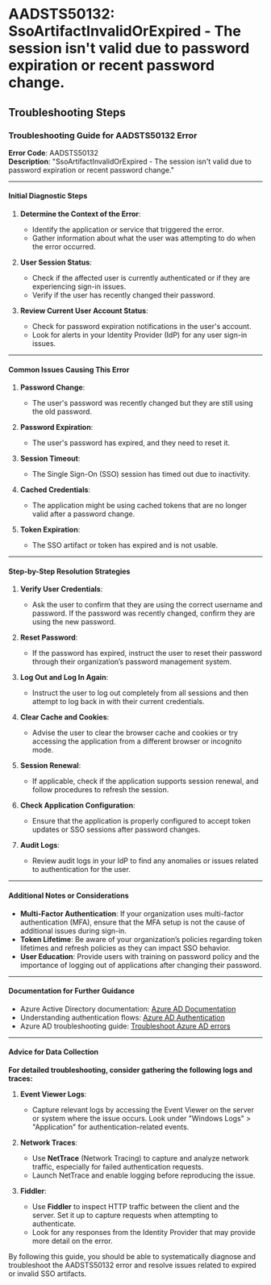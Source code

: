 # AADSTS50132: SsoArtifactInvalidOrExpired - The session isn't valid due to password expiration or recent password change.


## Troubleshooting Steps
### Troubleshooting Guide for AADSTS50132 Error

**Error Code**: AADSTS50132  
**Description**: "SsoArtifactInvalidOrExpired - The session isn't valid due to password expiration or recent password change."

---

#### Initial Diagnostic Steps

1. **Determine the Context of the Error**:
   - Identify the application or service that triggered the error.
   - Gather information about what the user was attempting to do when the error occurred.

2. **User Session Status**:
   - Check if the affected user is currently authenticated or if they are experiencing sign-in issues.
   - Verify if the user has recently changed their password.

3. **Review Current User Account Status**:
   - Check for password expiration notifications in the user's account.
   - Look for alerts in your Identity Provider (IdP) for any user sign-in issues.

---

#### Common Issues Causing This Error

1. **Password Change**:
   - The user's password was recently changed but they are still using the old password.

2. **Password Expiration**:
   - The user's password has expired, and they need to reset it.

3. **Session Timeout**:
   - The Single Sign-On (SSO) session has timed out due to inactivity.

4. **Cached Credentials**:
   - The application might be using cached tokens that are no longer valid after a password change.

5. **Token Expiration**:
   - The SSO artifact or token has expired and is not usable.

---

#### Step-by-Step Resolution Strategies

1. **Verify User Credentials**:
   - Ask the user to confirm that they are using the correct username and password. If the password was recently changed, confirm they are using the new password.

2. **Reset Password**:
   - If the password has expired, instruct the user to reset their password through their organization’s password management system.

3. **Log Out and Log In Again**:
   - Instruct the user to log out completely from all sessions and then attempt to log back in with their current credentials.

4. **Clear Cache and Cookies**:
   - Advise the user to clear the browser cache and cookies or try accessing the application from a different browser or incognito mode.

5. **Session Renewal**:
   - If applicable, check if the application supports session renewal, and follow procedures to refresh the session.

6. **Check Application Configuration**:
   - Ensure that the application is properly configured to accept token updates or SSO sessions after password changes.

7. **Audit Logs**:
   - Review audit logs in your IdP to find any anomalies or issues related to authentication for the user.

---

#### Additional Notes or Considerations

- **Multi-Factor Authentication**: If your organization uses multi-factor authentication (MFA), ensure that the MFA setup is not the cause of additional issues during sign-in.
- **Token Lifetime**: Be aware of your organization’s policies regarding token lifetimes and refresh policies as they can impact SSO behavior.
- **User Education**: Provide users with training on password policy and the importance of logging out of applications after changing their password.

---

#### Documentation for Further Guidance

- Azure Active Directory documentation: [Azure AD Documentation](https://docs.microsoft.com/en-us/azure/active-directory/)
- Understanding authentication flows: [Azure AD Authentication](https://docs.microsoft.com/en-us/azure/active-directory/develop/v2-oauth2-auth-code-flow)
- Azure AD troubleshooting guide: [Troubleshoot Azure AD errors](https://docs.microsoft.com/en-us/azure/active-directory/develop/troubleshoot-aad-authorization)

---

#### Advice for Data Collection

**For detailed troubleshooting, consider gathering the following logs and traces:**

1. **Event Viewer Logs**:
   - Capture relevant logs by accessing the Event Viewer on the server or system where the issue occurs. Look under "Windows Logs" > "Application" for authentication-related events.

2. **Network Traces**:
   - Use **NetTrace** (Network Tracing) to capture and analyze network traffic, especially for failed authentication requests.
   - Launch NetTrace and enable logging before reproducing the issue.

3. **Fiddler**:
   - Use **Fiddler** to inspect HTTP traffic between the client and the server. Set it up to capture requests when attempting to authenticate.
   - Look for any responses from the Identity Provider that may provide more detail on the error.

By following this guide, you should be able to systematically diagnose and troubleshoot the AADSTS50132 error and resolve issues related to expired or invalid SSO artifacts.